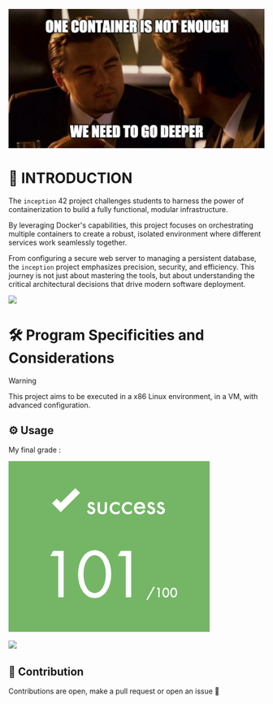 <p align="center">
  <img src="imgs/inception.png" width=600 alt="Leonardo">
</p>

# 🚀 INTRODUCTION

The `inception` 42 project challenges students to harness the power of containerization to build a fully functional, modular infrastructure.

By leveraging Docker's capabilities, this project focuses on orchestrating multiple containers to create a robust, isolated environment where different services work seamlessly together.

From configuring a secure web server to managing a persistent database, the `inception` project emphasizes precision, security, and efficiency. This journey is not just about mastering the tools, but about understanding the critical architectural decisions that drive modern software deployment.

![](https://raw.githubusercontent.com/andreasbm/readme/master/assets/lines/rainbow.png)

# 🛠️  Program Specificities and Considerations

> [!WARNING]
> This project aims to be executed in a x86 Linux environment, in a VM, with advanced configuration.

## ⚙️ Usage

My final grade :

![](imgs/101_percent.png)

![](https://raw.githubusercontent.com/andreasbm/readme/master/assets/lines/rainbow.png)

## 🤝 Contribution
Contributions are open, make a pull request or open an issue 🚀
